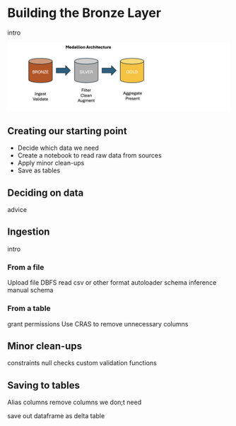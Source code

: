 # Building the Bronze Layer

intro

![Medallion architecture layers](/images/medallion.png)

## Creating our starting point 

- Decide which data we need
- Create a notebook to read raw data from sources
- Apply minor clean-ups
- Save as tables

## Deciding on data
advice

## Ingestion
intro

### From a file 
Upload file
DBFS
read csv or other format
autoloader
schema inference
manual schema

### From a table
grant permissions
Use CRAS to remove unnecessary columns

## Minor clean-ups
constraints
null checks
custom validation functions

## Saving to tables
Alias columns
remove columns we don;t need

save out dataframe as delta table
